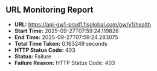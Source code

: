 ## URL Monitoring Report

- **URL:** https://api-gw1-prod1.fisglobal.com/gw/v1/health
- **Start Time:** 2025-09-27T07:59:24.119826
- **End Time:** 2025-09-27T07:59:24.283075
- **Total Time Taken:** 0.163249 seconds
- **HTTP Status Code:** 403
- **Status:** Failure
- **Failure Reason:** HTTP Status Code: 403
